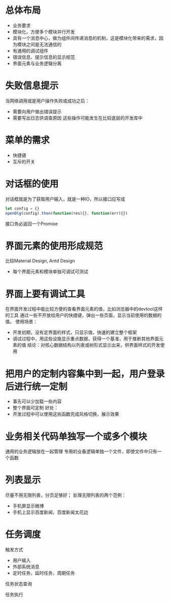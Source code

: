 # 总体布局

* 业务要求
* 模块化，方便多个模块并行开发
* 具有一个消息中心，做为组件间传递消息的机制，这是模块化带来的需求，因为模块之间是无法通信的
* 有通用的调试组件
* 错误信息、提示信息的显示规范
* 界面元素与业务逻辑分离

# 失败信息提示
当网络调用或是用户操作失败或成功之后：
* 需要向用户做出错误提示
* 需要写出日志供调查原因
这些操作可能发生在比较底层的开发库中

# 菜单的需求
* 快捷键
* 互斥的开关

# 对话框的使用
对话框就是为了获取用户输入，就是一种IO，所以接口应写成
```js
let config = {}
openDlg(config).then(function(res){}, function(err){})
```
接口务必返回一个Promise

# 界面元素的使用形成规范
比较Material Design, Antd Design
* 每个界面元素和模块单独可调试可测试

# 界面上要有调试工具
在界面开发过程中能比较方便的查看界面元素的值，比如浏览器中的devtool这样的工具
通过一些不开放给用户的快捷键，弹出一些页面，显示当前使用的数据的值。
使用场景：
* 开发初期，没有定界面的样式，只显示值，快速的建立整个框架
* 调试过程中，用这些设施显示重点数据，获得一个基准，用于推断其他界面元素的值 
结论：对核心数据结构以列表或树形式显示出来，供界面样式的开发使用

# 把用户的定制内容集中到一起，用户登录后进行统一定制
* 事先可以少加载一些内容
* 整个界面可定制
好处：
* 开发过程中可以使用这些函数完成风格切换，展示效果

# 业务相关代码单独写一个或多个模块
通用的业务逻辑放在一起管理
专用的业备逻辑单独一个文件，即使文件中只有一个函数

# 列表显示
尽量不用无限列表，分页足够好；
处理无限列表的两个范例：
* 手机屏显示微博
* 手机上显示百度新闻，百度新闻太花边

# 任务调度

触发方式
* 用户输入
* 外部系统消息
* 定时任务，延时任务，周期任务

任务状态查询

任务执行
